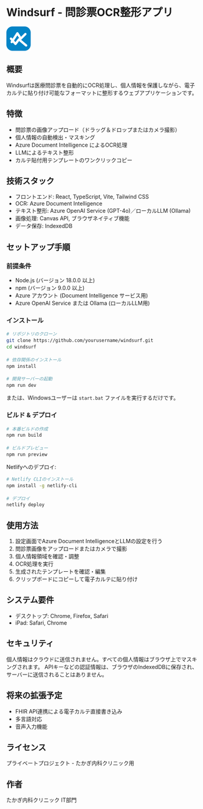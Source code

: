 # Windsurf - 問診票OCR整形アプリ

![Windsurf Logo](./src/assets/favicon.svg)

## 概要

Windsurfは医療問診票を自動的にOCR処理し、個人情報を保護しながら、電子カルテに貼り付け可能なフォーマットに整形するウェブアプリケーションです。

## 特徴

- 問診票の画像アップロード（ドラッグ＆ドロップまたはカメラ撮影）
- 個人情報の自動検出・マスキング
- Azure Document Intelligence によるOCR処理
- LLMによるテキスト整形
- カルテ貼付用テンプレートのワンクリックコピー

## 技術スタック

- フロントエンド: React, TypeScript, Vite, Tailwind CSS
- OCR: Azure Document Intelligence
- テキスト整形: Azure OpenAI Service (GPT-4o)／ローカルLLM (Ollama)
- 画像処理: Canvas API, ブラウザネイティブ機能
- データ保存: IndexedDB

## セットアップ手順

### 前提条件

- Node.js (バージョン 18.0.0 以上)
- npm (バージョン 9.0.0 以上)
- Azure アカウント (Document Intelligence サービス用)
- Azure OpenAI Service または Ollama (ローカルLLM用)

### インストール

```bash
# リポジトリのクローン
git clone https://github.com/yourusername/windsurf.git
cd windsurf

# 依存関係のインストール
npm install

# 開発サーバーの起動
npm run dev
```

または、Windowsユーザーは `start.bat` ファイルを実行するだけです。

### ビルド & デプロイ

```bash
# 本番ビルドの作成
npm run build

# ビルドプレビュー
npm run preview
```

Netlifyへのデプロイ:

```bash
# Netlify CLIのインストール
npm install -g netlify-cli

# デプロイ
netlify deploy
```

## 使用方法

1. 設定画面でAzure Document IntelligenceとLLMの設定を行う
2. 問診票画像をアップロードまたはカメラで撮影
3. 個人情報領域を確認・調整
4. OCR処理を実行
5. 生成されたテンプレートを確認・編集
6. クリップボードにコピーして電子カルテに貼り付け

## システム要件

- デスクトップ: Chrome, Firefox, Safari
- iPad: Safari, Chrome

## セキュリティ

個人情報はクラウドに送信されません。すべての個人情報はブラウザ上でマスキングされます。
APIキーなどの認証情報は、ブラウザのIndexedDBに保存され、サーバーに送信されることはありません。

## 将来の拡張予定

- FHIR API連携による電子カルテ直接書き込み
- 多言語対応
- 音声入力機能

## ライセンス

プライベートプロジェクト - たかぎ内科クリニック用

## 作者

たかぎ内科クリニック IT部門
